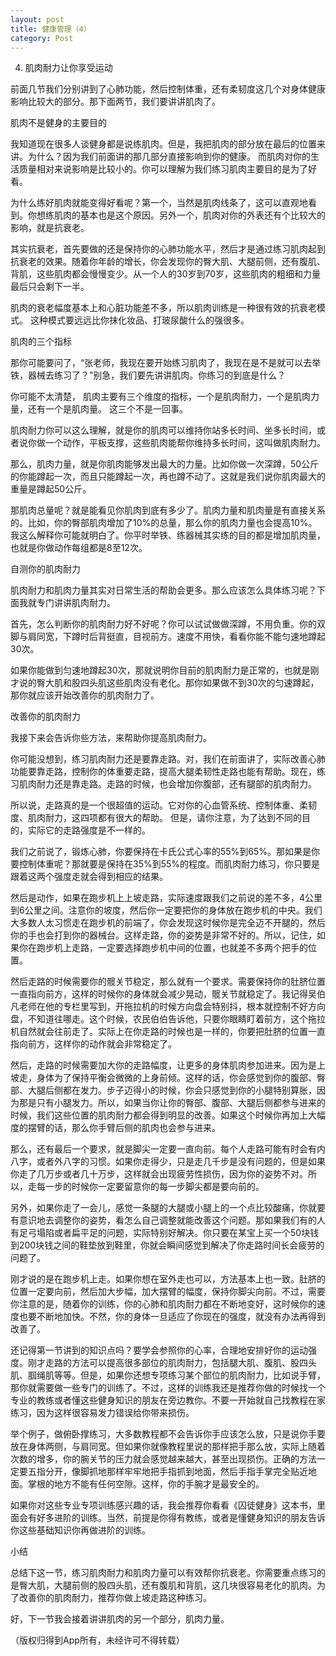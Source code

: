```yaml
---
layout: post
title: 健康管理（4）
category: Post
---
```



4. 肌肉耐力让你享受运动

前面几节我们分别讲到了心肺功能，然后控制体重，还有柔韧度这几个对身体健康影响比较大的部分。那下面两节，我们要讲讲肌肉了。

肌肉不是健身的主要目的

我知道现在很多人谈健身都是说练肌肉。但是，我把肌肉的部分放在最后的位置来讲。为什么？因为我们前面讲的那几部分直接影响到你的健康。 而肌肉对你的生活质量相对来说影响是比较小的。你可以理解为我们练习肌肉主要目的是为了好看。

为什么练好肌肉就能变得好看呢？第一个，当然是肌肉线条了，这可以直观地看到。你想练肌肉的基本也是这个原因。另外一个，肌肉对你的外表还有个比较大的影响，就是抗衰老。

其实抗衰老，首先要做的还是保持你的心肺功能水平，然后才是通过练习肌肉起到抗衰老的效果。随着你年龄的增长，你会发现你的臀大肌、大腿前侧，还有腹肌、背肌，这些肌肉都会慢慢变少。从一个人的30岁到70岁，这些肌肉的粗细和力量最后只会剩下一半。

肌肉的衰老幅度基本上和心脏功能差不多，所以肌肉训练是一种很有效的抗衰老模式。 这种模式要远远比你抹化妆品、打玻尿酸什么的强很多。

肌肉的三个指标

那你可能要问了，“张老师，我现在要开始练习肌肉了，我现在是不是就可以去举铁，器械去练习了？”别急，我们要先讲讲肌肉。你练习的到底是什么？

你可能不太清楚， 肌肉主要有三个维度的指标，一个是肌肉耐力，一个是肌肉力量，还有一个是肌肉量。 这三个不是一回事。

肌肉耐力你可以这么理解，就是你的肌肉可以维持你站多长时间、坐多长时间，或者说你做一个动作，平板支撑，这些肌肉能帮你维持多长时间，这叫做肌肉耐力。

那么，肌肉力量，就是你肌肉能够发出最大的力量。比如你做一次深蹲，50公斤的你能蹲起一次，而且只能蹲起一次，再也蹲不动了。这就是我们说你肌肉最大的重量是蹲起50公斤。

那肌肉总量呢？就是能看见你肌肉到底有多少了。肌肉力量和肌肉量是有直接关系的。比如，你的臀部肌肉增加了10%的总量，那么你的肌肉力量也会提高10%。我这么解释你可能就明白了。你平时举铁、练器械其实练的目的都是增加肌肉量，也就是你做动作每组都是8至12次。

自测你的肌肉耐力

肌肉耐力和肌肉力量其实对日常生活的帮助会更多。那么应该怎么具体练习呢？下面我就专门讲讲肌肉耐力。

首先，怎么判断你的肌肉耐力好不好呢？你可以试试做做深蹲，不用负重。你的双脚与肩同宽，下蹲时后背挺直，目视前方。速度不用快，看看你能不能匀速地蹲起30次。

如果你能做到匀速地蹲起30次，那就说明你目前的肌肉耐力是正常的，也就是刚才说的臀大肌和股四头肌这些肌肉没有老化。那你如果做不到30次的匀速蹲起，那你就应该开始改善你的肌肉耐力了。

改善你的肌肉耐力

我接下来会告诉你些方法，来帮助你提高肌肉耐力。

你可能没想到，练习肌肉耐力还是要靠走路。对，我们在前面讲了，实际改善心肺功能要靠走路，控制你的体重要走路，提高大腿柔韧性走路也能有帮助。现在，练习肌肉耐力还是靠走路。走路的时候，也会增加你腹部，还有腿部的肌肉耐力。

所以说，走路真的是一个很超值的运动。它对你的心血管系统、控制体重、柔韧度、肌肉耐力，这四项都有很大的帮助。 但是，请你注意，为了达到不同的目的，实际它的走路强度是不一样的。

我们之前说了，锻炼心肺，你要保持在卡氏公式心率的55%到65%。那如果是你要控制体重呢？那就要是保持在35%到55%的程度。而肌肉耐力练习，你只要是跟着这两个强度走就会得到相应的结果。

然后是动作，如果在跑步机上上坡走路，实际速度跟我们之前说的差不多，4公里到6公里之间。注意你的坡度，然后你一定要把你的身体放在跑步机的中央。我们大多数人太习惯走在跑步机的前端了，你会发现这时候你是完全迈不开腿的，然后你的手也会打到你的器械台。这样走路，你的姿势是非常不好的。所以，记住，如果你在跑步机上走路，一定要选择跑步机中间的位置，也就差不多两个把手的位置。

然后走路的时候需要你的髋关节稳定，那么就有一个要求。需要保持你的肚脐位置一直指向前方，这样的时候你的身体就会减少晃动，髋关节就稳定了。我记得吴伯凡老师在他的专栏里写到，开拖拉机的时候方向盘会特别抖，根本就控制不好方向盘，不知道往哪走。这个时候，农民伯伯告诉他，只要你眼睛盯着前方，这个拖拉机自然就会往前走了。实际上在你走路的时候也是一样的，你要把肚脐的位置一直指向前方，这样你的动作就会非常稳定了。

然后，走路的时候需要加大你的走路幅度，让更多的身体肌肉参加进来。因为是上坡走，身体为了保持平衡会微微的上身前倾。这样的话，你会感觉到你的腹部、臀部、大腿后侧都在发力。步子迈得小的时候，你会只感觉到你的小腿特别算胀，因为那是只有小腿发力。所以，如果当你让你的臀部、腹部、大腿后侧都参与进来的时候，我们这些位置的肌肉耐力都会得到明显的改善。如果这个时候你再加上大幅度的摆臂的话，那么你手臂后侧的肌肉也会参与进来。

那么，还有最后一个要求，就是脚尖一定要一直向前。每个人走路可能有时会有内八字，或者外八字的习惯。如果你走得少，只是走几千步是没有问题的，但是如果你走了几万步或者几十万步，这样就会出现疲劳性损伤，因为你的姿势不对。所以，走每一步的时候你一定要留意你的每一步脚尖都是要向前的。

另外，如果你走了一会儿，感觉一条腿的大腿或小腿上的一个点比较酸痛，你就要有意识地去调整你的姿势，看怎么自己调整就能改善这个问题。那如果我们有的人有足弓塌陷或者扁平足的问题，实际特别好解决。你只要在某宝上买一个50块钱到200块钱之间的鞋垫放到鞋里，你就会瞬间感觉到解决了你走路时间长会疲劳的问题了。

刚才说的是在跑步机上走。如果你想在室外走也可以，方法基本上也一致。肚脐的位置一定要向前，然后加大步幅，加大摆臂的幅度，保持你脚尖向前。不过，需要你注意的是，随着你的训练，你的心肺和肌肉耐力都在不断地变好，这时候你的速度也要不断地加快。不然，你的身体一旦适应了你现在的强度，就没有办法再得到改善了。

还记得第一节讲到的知识点吗？要学会参照你的心率，合理地安排好你的运动强度。刚才走路的方法可以提高很多部位的肌肉耐力，包括腿大肌、腹肌、股四头肌、腘绳肌等等。但是，如果你还想专项练习某个部位的肌肉耐力，比如说手臂，那你就需要做一些专门的训练了。不过，这样的训练我还是推荐你做的时候找一个专业的教练或者懂这些健身知识的朋友在旁边教你。不要一开始就自己找教程在家练习，因为这样很容易发力错误给你带来损伤。

举个例子，做俯卧撑练习，大多数教程都不会告诉你手应该怎么放，只是说你手要放在身体两侧，与肩同宽。但如果你就像教程里说的那样把手那么放，实际上随着次数的增多，你的腕关节的压力就会感觉越来越大，甚至出现损伤。正确的方法一定要五指分开，像脚抓地那样牢牢地把手指抓到地面，然后手指手掌完全贴近地面。掌根的地方不能有任何空隙。这样，你的手腕才是最安全的。

如果你对这些专业专项训练感兴趣的话，我会推荐你看看《囚徒健身》这本书，里面会有好多进阶的训练。当然，前提是你得有教练，或者是懂健身知识的朋友告诉你这些基础知识你再做进阶的训练。

小结

总结下这一节，练习肌肉耐力和肌肉力量可以有效帮你抗衰老。你需要重点练习的是臀大肌，大腿前侧的股四头肌，还有腹肌和背肌，这几块很容易老化的肌肉。为了改善你的肌肉耐力，推荐你做上坡走路这种练习。

好，下一节我会接着讲讲肌肉的另一个部分，肌肉力量。



（版权归得到App所有，未经许可不得转载）
